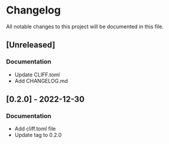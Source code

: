 # Changelog

All notable changes to this project will be documented in this file.

## [Unreleased]

### Documentation
- Update CLIFF.toml
- Add CHANGELOG.md


## [0.2.0] - 2022-12-30

### Documentation
- Add cliff.toml file
- Update tag to 0.2.0


